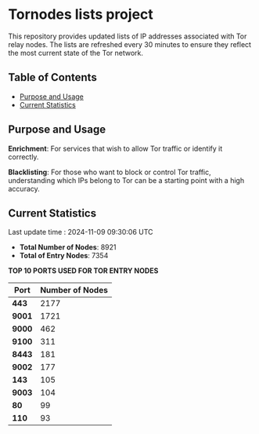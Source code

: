 # Tornodes lists project

This repository provides updated lists of IP addresses associated with Tor relay nodes. The lists are refreshed every 30 minutes to ensure they reflect the most current state of the Tor network.

## Table of Contents

- [Purpose and Usage](#purpose-and-usage)
- [Current Statistics](#current-statistics)


## Purpose and Usage

**Enrichment**: For services that wish to allow Tor traffic or identify it correctly.

**Blacklisting**: For those who want to block or control Tor traffic, understanding which IPs belong to Tor can be a starting point with a high accuracy.

## Current Statistics

Last update time : 2024-11-09 09:30:06 UTC

- **Total Number of Nodes**: 8921
- **Total of Entry Nodes**: 7354

**TOP 10 PORTS USED FOR TOR ENTRY NODES**

| **Port** | **Number of Nodes** |
|------|-----------------|
| **443**   | 2177  |
| **9001**   | 1721  |
| **9000**   | 462  |
| **9100**   | 311  |
| **8443**   | 181  |
| **9002**   | 177  |
| **143**   | 105  |
| **9003**   | 104  |
| **80**   | 99  |
| **110**   | 93  |

